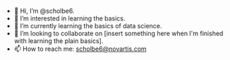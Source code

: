- 👋 Hi, I’m @scholbe6.
- 👀 I’m interested in learning the basics.
- 🌱 I’m currently learning the basics of data science.
- 💞️ I’m looking to collaborate on [insert something here when I'm finished with learning the plain basics].
- 📫 How to reach me: scholbe6@novartis.com

<!---
scholbe6/scholbe6 is a ✨ special ✨ repository because its `README.md` (this file) appears on your GitHub profile.
You can click the Preview link to take a look at your changes.
--->
